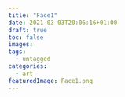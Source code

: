 ```yaml
---
title: "Face1"
date: 2021-03-03T20:06:16+01:00
draft: true
toc: false
images:
tags:
  - untagged
categories:
  - art
featuredImage: Face1.png
---
```


